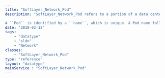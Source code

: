 ```yaml
---
title: "SoftLayer_Network_Pod"
description: "SoftLayer_Network_Pod refers to a portion of a data center that share a Backend Customer Router (BCR) and usually a front-end counterpart known as a Frontend Customer Router (FCR). A Pod primarily denotes a logical location within the network and the physical aspects that support networks. This is in contrast to representing a specific physical location. 

A ``Pod`` is identified by a ``name``, which is unique. A Pod name follows the format 'dddnn.podii', where 'ddd' is a data center code, 'nn' is the data center number, 'pod' is a literal string and 'ii' is a two digit, left-zero- padded number which corresponds to a Backend Customer Router (BCR) of the desired data center. Examples: <ul> <li>dal09.pod01 = Dallas 9, Pod 1 (ie. bcr01)</li> <li>sng01.pod02 = Singapore 1, Pod 2 (ie. bcr02)</li> <li>par01.pod01 = Paris 1, Pod 1 (ie. bcr01)</li> </ul> "
date: "2018-02-12"
tags:
    - "datatype"
    - "sldn"
    - "Network"
classes:
    - "SoftLayer_Network_Pod"
type: "reference"
layout: "datatype"
mainService : "SoftLayer_Network_Pod"
---
```


